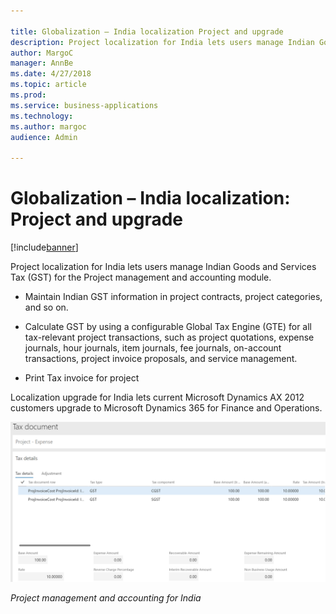 ```yaml
---

title: Globalization – India localization Project and upgrade
description: Project localization for India lets users manage Indian Goods and Services Tax (GST) for the Project management and accounting module.
author: MargoC
manager: AnnBe
ms.date: 4/27/2018
ms.topic: article
ms.prod: 
ms.service: business-applications
ms.technology: 
ms.author: margoc
audience: Admin

---
```

#  Globalization – India localization: Project and upgrade




[!include[banner](../../../includes/banner.md)]

Project localization for India lets users manage Indian Goods and Services Tax
(GST) for the Project management and accounting module.

-   Maintain Indian GST information in project contracts, project categories,
    and so on.

-   Calculate GST by using a configurable Global Tax Engine (GTE) for all
    tax-relevant project transactions, such as project quotations, expense
    journals, hour journals, item journals, fee journals, on-account
    transactions, project invoice proposals, and service management.

-   Print Tax invoice for project

Localization upgrade for India lets current Microsoft Dynamics AX 2012 customers
upgrade to Microsoft Dynamics 365 for Finance and Operations.

![A screenshot showing tax calculation in the project management and accounting for India](media/globalization-india-localization-project-upgrade-1.png "A screenshot showing tax calculation in the project management and accounting for India")
<!-- FO_India_localization_project_and_upgrade_A.png -->


*Project management and accounting for India*



